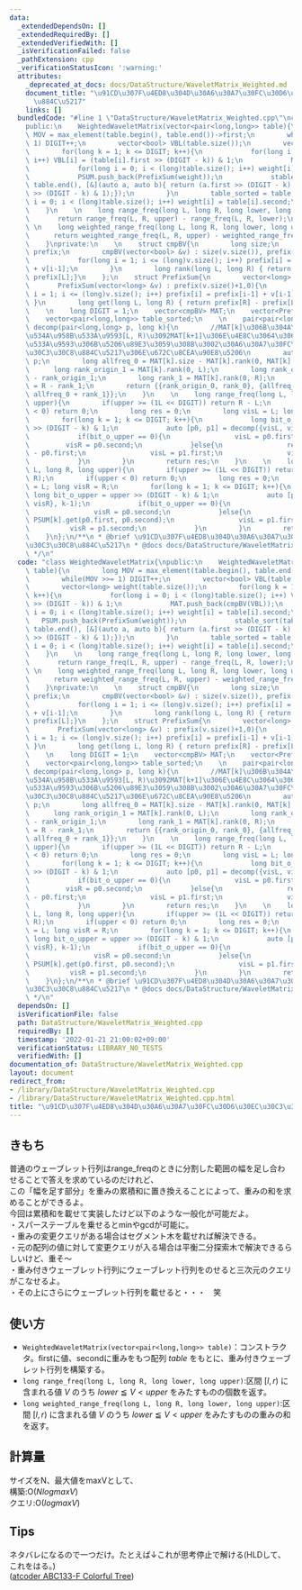 ```yaml
---
data:
  _extendedDependsOn: []
  _extendedRequiredBy: []
  _extendedVerifiedWith: []
  _isVerificationFailed: false
  _pathExtension: cpp
  _verificationStatusIcon: ':warning:'
  attributes:
    _deprecated_at_docs: docs/DataStructure/WaveletMatrix_Weighted.md
    document_title: "\u91CD\u307F\u4ED8\u304D\u30A6\u30A7\u30FC\u30D6\u30EC\u30C3\u30C8\
      \u884C\u5217"
    links: []
  bundledCode: "#line 1 \"DataStructure/WaveletMatrix_Weighted.cpp\"\nclass WeightedWaveletMatrix{\n\
    public:\n    WeightedWaveletMatrix(vector<pair<long,long>> table){\n        long\
    \ MOV = max_element(table.begin(), table.end())->first;\n        while(MOV >>=\
    \ 1) DIGIT++;\n        vector<bool> VBL(table.size());\n        vector<long> weight(table.size());\n\
    \        for(long k = 1; k <= DIGIT; k++){\n            for(long i = 0; i < (long)table.size();\
    \ i++) VBL[i] = (table[i].first >> (DIGIT - k)) & 1;\n            MAT.push_back(cmpBV(VBL));\n\
    \            for(long i = 0; i < (long)table.size(); i++) weight[i] = table[i].second;\n\
    \            PSUM.push_back(PrefixSum(weight));\n            stable_sort(table.begin(),\
    \ table.end(), [&](auto a, auto b){ return (a.first >> (DIGIT - k) & 1) < (b.first\
    \ >> (DIGIT - k) & 1);});\n        }\n        table_sorted = table;\n        for(long\
    \ i = 0; i < (long)table.size(); i++) weight[i] = table[i].second;\n        PSUM.push_back(PrefixSum(weight));\n\
    \    }\n    \n    long range_freq(long L, long R, long lower, long upper){\n \
    \       return range_freq(L, R, upper) - range_freq(L, R, lower);\n    }\n   \
    \ \n    long weighted_range_freq(long L, long R, long lower, long upper){\n  \
    \      return weighted_range_freq(L, R, upper) - weighted_range_freq(L, R, lower);\n\
    \    }\nprivate:\n    \n    struct cmpBV{\n        long size;\n        vector<long>\
    \ prefix;\n        cmpBV(vector<bool> &v) : size(v.size()), prefix(v.size()+1,0){\n\
    \            for(long i = 1; i <= (long)v.size(); i++) prefix[i] = prefix[i-1]\
    \ + v[i-1];\n        }\n        long rank(long L, long R) { return prefix[R] -\
    \ prefix[L];}\n    };\n    struct PrefixSum{\n        vector<long> prefix;\n \
    \       PrefixSum(vector<long> &v) : prefix(v.size()+1,0){\n            for(long\
    \ i = 1; i <= (long)v.size(); i++) prefix[i] = prefix[i-1] + v[i-1];\n       \
    \ }\n        long get(long L, long R) { return prefix[R] - prefix[L];}\n    };\n\
    \    \n    long DIGIT = 1;\n    vector<cmpBV> MAT;\n    vector<PrefixSum> PSUM;\n\
    \    vector<pair<long,long>> table_sorted;\n    \n    pair<pair<long,long>,pair<long,long>>\
    \ decomp(pair<long,long> p, long k){\n        //MAT[k]\u306B\u304A\u3051\u308B\
    \u534A\u958B\u533A\u9593[L, R)\u3092MAT[k+1]\u306E\u4E8C\u3064\u306E\u534A\u958B\
    \u533A\u9593\u306B\u5206\u89E3\u3059\u308B\u3002\u30A6\u30A7\u30FC\u30D6\u30EC\
    \u30C3\u30C8\u884C\u5217\u306E\u672C\u8CEA\u90E8\u5206\n        auto [L, R] =\
    \ p;\n        long allfreq_0 = MAT[k].size - MAT[k].rank(0, MAT[k].size);\n  \
    \      long rank_origin_1 = MAT[k].rank(0, L);\n        long rank_origin_0 = L\
    \ - rank_origin_1;\n        long rank_1 = MAT[k].rank(0, R);\n        long rank_0\
    \ = R - rank_1;\n        return {{rank_origin_0, rank_0}, {allfreq_0 + rank_origin_1,\
    \ allfreq_0 + rank_1}};\n    }\n    \n    long range_freq(long L, long R, long\
    \ upper){\n        if(upper >= (1L << DIGIT)) return R - L;\n        if(upper\
    \ < 0) return 0;\n        long res = 0;\n        long visL = L; long visR = R;\n\
    \        for(long k = 1; k <= DIGIT; k++){\n            long bit_o_upper = upper\
    \ >> (DIGIT - k) & 1;\n            auto [p0, p1] = decomp({visL, visR}, k-1);\n\
    \            if(bit_o_upper == 0){\n                visL = p0.first;\n       \
    \         visR = p0.second;\n            }else{\n                res += p0.second\
    \ - p0.first;\n                visL = p1.first;\n                visR = p1.second;\n\
    \            }\n        }\n        return res;\n    }\n    \n    long weighted_range_freq(long\
    \ L, long R, long upper){\n        if(upper >= (1L << DIGIT)) return PSUM[0].get(L,\
    \ R);\n        if(upper < 0) return 0;\n        long res = 0;\n        long visL\
    \ = L; long visR = R;\n        for(long k = 1; k <= DIGIT; k++){\n           \
    \ long bit_o_upper = upper >> (DIGIT - k) & 1;\n            auto [p0, p1] = decomp({visL,\
    \ visR}, k-1);\n            if(bit_o_upper == 0){\n                visL = p0.first;\n\
    \                visR = p0.second;\n            }else{\n                res +=\
    \ PSUM[k].get(p0.first, p0.second);\n                visL = p1.first;\n      \
    \          visR = p1.second;\n            }\n        }\n        return res;\n\
    \    }\n};\n/**\n * @brief \u91CD\u307F\u4ED8\u304D\u30A6\u30A7\u30FC\u30D6\u30EC\
    \u30C3\u30C8\u884C\u5217\n * @docs docs/DataStructure/WaveletMatrix_Weighted.md\n\
    \ */\n"
  code: "class WeightedWaveletMatrix{\npublic:\n    WeightedWaveletMatrix(vector<pair<long,long>>\
    \ table){\n        long MOV = max_element(table.begin(), table.end())->first;\n\
    \        while(MOV >>= 1) DIGIT++;\n        vector<bool> VBL(table.size());\n\
    \        vector<long> weight(table.size());\n        for(long k = 1; k <= DIGIT;\
    \ k++){\n            for(long i = 0; i < (long)table.size(); i++) VBL[i] = (table[i].first\
    \ >> (DIGIT - k)) & 1;\n            MAT.push_back(cmpBV(VBL));\n            for(long\
    \ i = 0; i < (long)table.size(); i++) weight[i] = table[i].second;\n         \
    \   PSUM.push_back(PrefixSum(weight));\n            stable_sort(table.begin(),\
    \ table.end(), [&](auto a, auto b){ return (a.first >> (DIGIT - k) & 1) < (b.first\
    \ >> (DIGIT - k) & 1);});\n        }\n        table_sorted = table;\n        for(long\
    \ i = 0; i < (long)table.size(); i++) weight[i] = table[i].second;\n        PSUM.push_back(PrefixSum(weight));\n\
    \    }\n    \n    long range_freq(long L, long R, long lower, long upper){\n \
    \       return range_freq(L, R, upper) - range_freq(L, R, lower);\n    }\n   \
    \ \n    long weighted_range_freq(long L, long R, long lower, long upper){\n  \
    \      return weighted_range_freq(L, R, upper) - weighted_range_freq(L, R, lower);\n\
    \    }\nprivate:\n    \n    struct cmpBV{\n        long size;\n        vector<long>\
    \ prefix;\n        cmpBV(vector<bool> &v) : size(v.size()), prefix(v.size()+1,0){\n\
    \            for(long i = 1; i <= (long)v.size(); i++) prefix[i] = prefix[i-1]\
    \ + v[i-1];\n        }\n        long rank(long L, long R) { return prefix[R] -\
    \ prefix[L];}\n    };\n    struct PrefixSum{\n        vector<long> prefix;\n \
    \       PrefixSum(vector<long> &v) : prefix(v.size()+1,0){\n            for(long\
    \ i = 1; i <= (long)v.size(); i++) prefix[i] = prefix[i-1] + v[i-1];\n       \
    \ }\n        long get(long L, long R) { return prefix[R] - prefix[L];}\n    };\n\
    \    \n    long DIGIT = 1;\n    vector<cmpBV> MAT;\n    vector<PrefixSum> PSUM;\n\
    \    vector<pair<long,long>> table_sorted;\n    \n    pair<pair<long,long>,pair<long,long>>\
    \ decomp(pair<long,long> p, long k){\n        //MAT[k]\u306B\u304A\u3051\u308B\
    \u534A\u958B\u533A\u9593[L, R)\u3092MAT[k+1]\u306E\u4E8C\u3064\u306E\u534A\u958B\
    \u533A\u9593\u306B\u5206\u89E3\u3059\u308B\u3002\u30A6\u30A7\u30FC\u30D6\u30EC\
    \u30C3\u30C8\u884C\u5217\u306E\u672C\u8CEA\u90E8\u5206\n        auto [L, R] =\
    \ p;\n        long allfreq_0 = MAT[k].size - MAT[k].rank(0, MAT[k].size);\n  \
    \      long rank_origin_1 = MAT[k].rank(0, L);\n        long rank_origin_0 = L\
    \ - rank_origin_1;\n        long rank_1 = MAT[k].rank(0, R);\n        long rank_0\
    \ = R - rank_1;\n        return {{rank_origin_0, rank_0}, {allfreq_0 + rank_origin_1,\
    \ allfreq_0 + rank_1}};\n    }\n    \n    long range_freq(long L, long R, long\
    \ upper){\n        if(upper >= (1L << DIGIT)) return R - L;\n        if(upper\
    \ < 0) return 0;\n        long res = 0;\n        long visL = L; long visR = R;\n\
    \        for(long k = 1; k <= DIGIT; k++){\n            long bit_o_upper = upper\
    \ >> (DIGIT - k) & 1;\n            auto [p0, p1] = decomp({visL, visR}, k-1);\n\
    \            if(bit_o_upper == 0){\n                visL = p0.first;\n       \
    \         visR = p0.second;\n            }else{\n                res += p0.second\
    \ - p0.first;\n                visL = p1.first;\n                visR = p1.second;\n\
    \            }\n        }\n        return res;\n    }\n    \n    long weighted_range_freq(long\
    \ L, long R, long upper){\n        if(upper >= (1L << DIGIT)) return PSUM[0].get(L,\
    \ R);\n        if(upper < 0) return 0;\n        long res = 0;\n        long visL\
    \ = L; long visR = R;\n        for(long k = 1; k <= DIGIT; k++){\n           \
    \ long bit_o_upper = upper >> (DIGIT - k) & 1;\n            auto [p0, p1] = decomp({visL,\
    \ visR}, k-1);\n            if(bit_o_upper == 0){\n                visL = p0.first;\n\
    \                visR = p0.second;\n            }else{\n                res +=\
    \ PSUM[k].get(p0.first, p0.second);\n                visL = p1.first;\n      \
    \          visR = p1.second;\n            }\n        }\n        return res;\n\
    \    }\n};\n/**\n * @brief \u91CD\u307F\u4ED8\u304D\u30A6\u30A7\u30FC\u30D6\u30EC\
    \u30C3\u30C8\u884C\u5217\n * @docs docs/DataStructure/WaveletMatrix_Weighted.md\n\
    \ */\n"
  dependsOn: []
  isVerificationFile: false
  path: DataStructure/WaveletMatrix_Weighted.cpp
  requiredBy: []
  timestamp: '2022-01-21 21:00:02+09:00'
  verificationStatus: LIBRARY_NO_TESTS
  verifiedWith: []
documentation_of: DataStructure/WaveletMatrix_Weighted.cpp
layout: document
redirect_from:
- /library/DataStructure/WaveletMatrix_Weighted.cpp
- /library/DataStructure/WaveletMatrix_Weighted.cpp.html
title: "\u91CD\u307F\u4ED8\u304D\u30A6\u30A7\u30FC\u30D6\u30EC\u30C3\u30C8\u884C\u5217"
---
```

## きもち

普通のウェーブレット行列はrange_freqのときに分割した範囲の幅を足し合わせることで答えを求めているのだけれど、  
この「幅を足す部分」を重みの累積和に置き換えることによって、重みの和を求めることができるよ。  
今回は累積和を載せて実装したけど以下のような一般化が可能だよ。  
・スパーステーブルを乗せるとminやgcdが可能に。  
・重みの変更クエリがある場合はセグメント木を載せれば解決できる。  
・元の配列の値に対して変更クエリが入る場合は平衡二分探索木で解決できるらしいけど、重そ〜  
・重み付きウェーブレット行列にウェーブレット行列をのせると三次元のクエリがこなせるよ。  
・その上にさらにウェーブレット行列を載せると・・・　笑  

## 使い方  
- `WeightedWaveletMatrix(vector<pair<long,long>> table)`：コンストラクタ。firstに値、secondに重みをもつ配列 $table$ をもとに、重み付きウェーブレット行列を構築する。  
- `long range_freq(long L, long R, long lower, long upper)`:区間 $[l, r)$ に含まれる値 $V$ のうち $lower ≦ V < upper$ をみたすものの個数を返す。　　
- `long weighted_range_freq(long L, long R, long lower, long upper)`:区間 $[l, r)$ に含まれる値 $V$ のうち $lower ≦ V < upper$ をみたすものの重みの和を返す。　　

## 計算量
サイズをN、最大値をmaxVとして、  
構築:$\mathrm{O}(NlogmaxV)$  
クエリ:$\mathrm{O}(logmaxV)$  

## Tips
ネタバレになるので一つだけ。たとえば↓これが思考停止で解ける(HLDして、これをはる。)  
([atcoder ABC133-F Colorful Tree](https://atcoder.jp/contests/abc133/tasks/abc133_f))  
